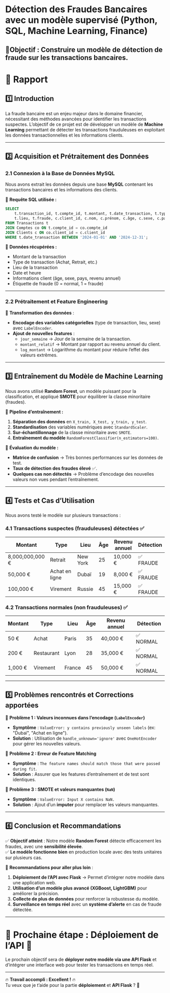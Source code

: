 # Détection des Fraudes Bancaires avec un modèle supervisé (Python, SQL, Machine Learning, Finance)

## 📌Objectif : Construire un modèle de détection de fraude sur les transactions bancaires.

# 📌 Rapport 

## **1️⃣ Introduction**  

La fraude bancaire est un enjeu majeur dans le domaine financier, nécessitant des méthodes avancées pour identifier les transactions suspectes. L’objectif de ce projet est de développer un modèle de **Machine Learning** permettant de détecter les transactions frauduleuses en exploitant les données transactionnelles et les informations clients.  

---

## **2️⃣ Acquisition et Prétraitement des Données**  

### **2.1 Connexion à la Base de Données MySQL**  
Nous avons extrait les données depuis une base **MySQL** contenant les transactions bancaires et les informations des clients.  

📌 **Requête SQL utilisée :**  
```sql
SELECT
    t.transaction_id, t.compte_id, t.montant, t.date_transaction, t.type_transaction, 
    t.lieu, t.fraude, c.client_id, c.nom, c.prénom, c.âge, c.sexe, c.pays, c.revenu_annuel
FROM Transactions t
JOIN Comptes co ON t.compte_id = co.compte_id
JOIN Clients c ON co.client_id = c.client_id
WHERE t.date_transaction BETWEEN '2024-01-01' AND '2024-12-31';
```

📌 **Données récupérées :**
- Montant de la transaction  
- Type de transaction (Achat, Retrait, etc.)  
- Lieu de la transaction  
- Date et heure  
- Informations client (âge, sexe, pays, revenu annuel)  
- Étiquette de fraude (0 = normal, 1 = fraude)  

---

### **2.2 Prétraitement et Feature Engineering**  

🔹 **Transformation des données** :  
- **Encodage des variables catégorielles** (type de transaction, lieu, sexe) avec `LabelEncoder`.  
- **Ajout de nouvelles features** :
  - `jour_semaine` → Jour de la semaine de la transaction.  
  - `montant_relatif` → Montant par rapport au revenu annuel du client.  
  - `log_montant` → Logarithme du montant pour réduire l’effet des valeurs extrêmes.  

---

## **3️⃣ Entraînement du Modèle de Machine Learning**  

Nous avons utilisé **Random Forest**, un modèle puissant pour la classification, et appliqué **SMOTE** pour équilibrer la classe minoritaire (fraudes).

📌 **Pipeline d’entraînement :**  
1. **Séparation des données** en `X_train, X_test, y_train, y_test`.  
2. **Standardisation** des variables numériques avec `StandardScaler`.  
3. **Sur-échantillonnage** de la classe minoritaire avec `SMOTE`.  
4. **Entraînement du modèle** `RandomForestClassifier(n_estimators=100)`.  

📌 **Évaluation du modèle :**  
- **Matrice de confusion** → Très bonnes performances sur les données de test.  
- **Taux de détection des fraudes élevé** ✅.  
- **Quelques cas non détectés** → Problème d’encodage des nouvelles valeurs non vues pendant l’entraînement.  

---

## **4️⃣ Tests et Cas d’Utilisation**  

Nous avons testé le modèle sur plusieurs transactions :  

### **4.1 Transactions suspectes (frauduleuses) détectées** ✅  
| Montant | Type | Lieu | Âge | Revenu annuel | Détection |
|---------|------|------|----|--------------|-----------|
| 8,000,000,000 € | Retrait | New York | 25 | 10,000 € | ✅ FRAUDE |
| 50,000 € | Achat en ligne | Dubaï | 19 | 8,000 € | ✅ FRAUDE |
| 100,000 € | Virement | Russie | 45 | 15,000 € | ✅ FRAUDE |

### **4.2 Transactions normales (non frauduleuses)** ✅  
| Montant | Type | Lieu | Âge | Revenu annuel | Détection |
|---------|------|------|----|--------------|-----------|
| 50 € | Achat | Paris | 35 | 40,000 € | ✅ NORMAL |
| 200 € | Restaurant | Lyon | 28 | 35,000 € | ✅ NORMAL |
| 1,000 € | Virement | France | 45 | 50,000 € | ✅ NORMAL |

---

## **5️⃣ Problèmes rencontrés et Corrections apportées**  

🔴 **Problème 1 : Valeurs inconnues dans l’encodage (`LabelEncoder`)**  
- **Symptôme** : `ValueError: y contains previously unseen labels` (ex: "Dubaï", "Achat en ligne").  
- **Solution** : Utilisation de `handle_unknown='ignore'` avec `OneHotEncoder` pour gérer les nouvelles valeurs.  

🔴 **Problème 2 : Erreur de Feature Matching**  
- **Symptôme** : `The feature names should match those that were passed during fit`.  
- **Solution** : Assurer que les features d’entraînement et de test sont identiques.  

🔴 **Problème 3 : SMOTE et valeurs manquantes (`NaN`)**  
- **Symptôme** : `ValueError: Input X contains NaN.`  
- **Solution** : Ajout d’un **imputer** pour remplacer les valeurs manquantes.  

---

## **6️⃣ Conclusion et Recommandations**  

✅ **Objectif atteint** : Notre modèle **Random Forest** détecte efficacement les fraudes, avec une **sensibilité élevée**.  
✅ **Le modèle fonctionne bien** en production locale avec des tests unitaires sur plusieurs cas.  

📌 **Recommandations pour aller plus loin** :  
1. **Déploiement de l’API avec Flask** → Permet d’intégrer notre modèle dans une application web.  
2. **Utilisation d’un modèle plus avancé (XGBoost, LightGBM)** pour améliorer la précision.  
3. **Collecte de plus de données** pour renforcer la robustesse du modèle.  
4. **Surveillance en temps réel** avec un **système d’alerte** en cas de fraude détectée.  

---

# **📢 Prochaine étape : Déploiement de l’API 🚀**  
Le prochain objectif sera de **déployer notre modèle via une API Flask** et d’intégrer une interface web pour tester les transactions en temps réel.  

---
🔥 **Travail accompli : Excellent !** 🔥  
Tu veux que je t’aide pour la partie **déploiement** et **API Flask** ? 🚀
